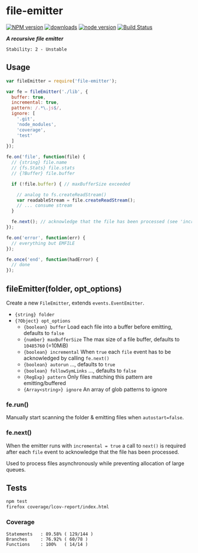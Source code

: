# file-emitter

[![NPM version](https://img.shields.io/npm/v/file-emitter.svg?style=flat-square)](https://www.npmjs.com/package/file-emitter)
[![downloads](https://img.shields.io/npm/dm/file-emitter.svg?style=flat-square)](https://www.npmjs.com/package/file-emitter)
[![node version](https://img.shields.io/badge/node.js-%3E=_0.10-green.svg?style=flat-square)](https://www.npmjs.com/package/file-emitter)
[![Build Status](https://secure.travis-ci.org/skenqbx/file-emitter.png)](http://travis-ci.org/skenqbx/file-emitter)

**_A recursive file emitter_**

```
Stability: 2 - Unstable
```

## Usage

```js
var fileEmitter = require('file-emitter');

var fe = fileEmitter('./lib', {
  buffer: true,
  incremental: true,
  pattern: /.*\.js$/,
  ignore: [
    '.git',
    'node_modules',
    'coverage',
    'test'
  ]
});

fe.on('file', function(file) {
  // {string} file.name
  // {fs.Stats} file.stats
  // {?Buffer} file.buffer

  if (!file.buffer) { // maxBufferSize exceeded

    // analog to fs.createReadStream()
    var readableStream = file.createReadStream();
    // ... consume stream
  }

  fe.next(); // acknowledge that the file has been processed (see 'incremental')
});

fe.on('error', function(err) {
  // everything but EMFILE
});

fe.once('end', function(hadError) {
  // done
});
```

## fileEmitter(folder, opt_options)
Create a new `FileEmitter`, extends `events.EventEmitter`.

  - `{string} folder`
  - `{?Object} opt_options`
    - `{boolean} buffer` Load each file into a buffer before emitting, defaults to `false`
    - `{number} maxBufferSize` The max size of a file buffer, defaults to `10485760` (=10MiB)
    - `{boolean} incremental` When `true` each `file` event has to be acknowledged by calling `fe.next()`
    - `{boolean} autorun` ..., defaults to `true`
    - `{boolean} followSymLinks` ..., defaults to `false`
    - `{RegExp} pattern` Only files matching this pattern are emitting/buffered
    - `{Array<string>} ignore` An array of glob patterns to ignore

### fe.run()
Manually start scanning the folder & emitting files when `autostart=false`.


### fe.next()
When the emitter runs with `incremental = true` a call to `next()` is required after each `file` event to acknowledge that the file has been processed.

Used to process files asynchronously while preventing allocation of large queues.

## Tests

```bash
npm test
firefox coverage/lcov-report/index.html
```

### Coverage

```
Statements   : 89.58% ( 129/144 )
Branches     : 76.92% ( 60/78 )
Functions    : 100%   ( 14/14 )
```
